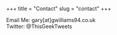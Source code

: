 +++
title = "Contact"
slug = "contact"
+++

Email Me: gary[at]gwilliams94.co.uk\
Twitter: @ThisGeekTweets